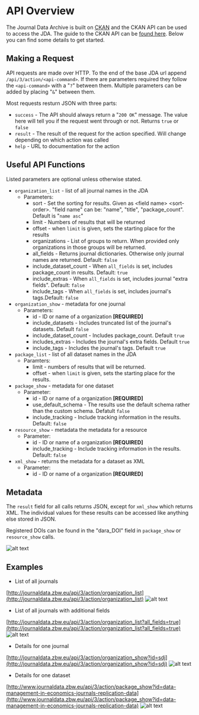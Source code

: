 # API Overview

The Journal Data Archive is built on [CKAN](https://ckan.org) and the CKAN API can be used to access the JDA. The guide to the CKAN API can be [found here](https://docs.ckan.org/en/2.8/api/). Below you can find some details to get started.

## Making a Request
API requests are made over HTTP. To the end of the base JDA url append `/api/3/action/<api-command>`. If there are parameters required they follow the `<api-command>` with a "`?`" between them. Multiple parameters can be added by placing "`&`" between them.

Most requests resturn JSON with three parts:

* `success` - The API should always return a "`200 OK`" message. The value here will tell you if the request went through or not. Returns `true` or `false`
* `result` - The result of the request for the action specified. Will change depending on which action was called
* `help` - URL to documentation for the action

## Useful API Functions
Listed parameters are optional unless otherwise stated.

* `organization_list` - list of all journal names in the JDA
    * Parameters:
        * sort - Set the sorting for results. Given as &lt;field name&gt; &lt;sort-order&gt;. "field name" can be: "name", "title", "package_count". Default is "`name asc`"
        * limit - Numbers of results that will be returned
        * offset - when `limit` is given, sets the starting place for the results
        * organizations - List of groups to return. When provided only organizations in those groups will be returned.
        * all_fields - Returns journal dictionaries. Otherwise only journal names are returned. Default: `false`
        * include_dataset_count - When `all_fields` is set, includes package_count in results. Default: `true`
        * include_extras - When `all_fields` is set, includes journal "extra fields". Default: `false`
        * include_tags - When `all_fields` is set, includes journal's tags.Default: `false`
* `organization_show` - metadata for one journal
    * Parameters:
        * id - ID or name of a organization **[REQUIRED]**
        * include_datasets - Includes truncated list of the journal's datasets. Default `false`
        * include_dataset_count - Includes package_count. Default `true`
        * includes_extras - Includes the journal's extra fields. Default `true`
        * include_tags - Includes the journal's tags. Default `true`
* `package_list` - list of all dataset names in the JDA
    * Paramters:
        * limit - numbers of results that will be returned.
        + offset - when `limit` is given, sets the starting place for the results.
* `package_show` - metadata for one dataset
    * Parameter:
        * id - ID or name of a organization **[REQUIRED]**
        * use_default_schema - The results use the default schema rather than the custom schema. Defatult `false`
        * include_tracking - Include tracking information in the results. Default: `false`
* `resource_show` - metadata the metadata for a resource
    * Parameter:
        * id - ID or name of a organization **[REQUIRED]**
        * include_tracking - Include tracking information in the results. Default: `false`
* `xml_show` - returns the metadata for a dataset as XML
    * Parameter:
        * id - ID or name of a organization **[REQUIRED]**

## Metadata
The `result` field for all calls returns JSON, except for `xml_show` which returns XML. The individual values for these results can be accessed like anything else stored in JSON.

Registered DOIs can be found in the "dara_DOI" field in `package_show` or `resource_show` calls.

![alt text](/doi.PNG "DOI")




## Examples

* List of all journals

[http://journaldata.zbw.eu/api/3/action/organization_list](http://journaldata.zbw.eu/api/3/action/organization_list)
![alt text](/journal_list.PNG "Journal List")

* List of all journals with additional fields

[http://journaldata.zbw.eu/api/3/action/organization_list?all_fields=true](http://journaldata.zbw.eu/api/3/action/organization_list?all_fields=true)
![alt text](/journal_list_detials.PNG "Journal List with Details")

* Details for one journal

[http://journaldata.zbw.eu/api/3/action/organization_show?id=sdj](http://journaldata.zbw.eu/api/3/action/organization_show?id=sdj)
![alt text](/journal_details.PNG "Journal Details")

* Details for one dataset

[http://www.journaldata.zbw.eu/api/3/action/package_show?id=data-management-in-economics-journals-replication-data](http://www.journaldata.zbw.eu/api/3/action/package_show?id=data-management-in-economics-journals-replication-data)
![alt text](/data_details.PNG "Dataset Details")
